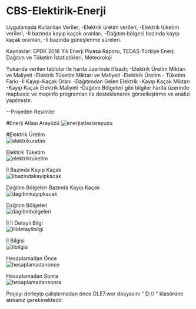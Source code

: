 # CBS-Elektirik-Enerji

Uygulamada Kullanılan Veriler;
-Elektrik üretim verileri,
-Elektrik tüketim verileri,
-İl bazında kayıp kaçak oranları,
-Dağıtım bölgesi bazında kayıp kaçak oranları,
-İl bazında güneşlenme süreleri.

Kaynaklar: EPDK 2016 Yılı Enerji Piyasa Raporu, TEDAŞ-Türkiye Enerji Dağıtım ve Tüketim İstatistikleri, Meteoroloji 

Yukarıda verilen tablolar ile harita üzerinde il bazlı;
-Elektrik Üretim Miktarı ve Maliyeti
-Elektrik Tüketim Miktarı ve Maliyeti
-Elektirik Üretim - Tüketim Farkı
-İl Kayıp-Kaçak Oranı
-Dağıtımdan Gelen Elektrik 
-Kayıp Kaçak Miktarı
-Kayıp Kaçak Elektrik Maliyeti
-Dağıtım Bölgeleri
gibi bilgiler harita üzerinde mapbasic ve mapinfo programları ile desteklenerek görselleştirme ve analizi yapılmıştır.

--Projeden Resimler

#Enerji Atlası Arayüzü
![enerjiatlasiarayuzu](https://user-images.githubusercontent.com/11167289/42168553-f8141f52-7e19-11e8-93c5-d34da2db36ea.png)

#Elektrik Üretim                    
![elektrikuretim](https://user-images.githubusercontent.com/11167289/42168965-17f069b0-7e1b-11e8-955d-b2147cdd0bfe.png)

Elektrik Tüketim                                                                                                       
![elektriktuketim](https://user-images.githubusercontent.com/11167289/42169010-3fe1b6b8-7e1b-11e8-9b43-8f02a2220dc3.png)

İl Bazında Kayıp Kaçak                                                             
![ilbazindakayipkacak](https://user-images.githubusercontent.com/11167289/42169034-51c13de0-7e1b-11e8-80b0-12d600366139.png)

Dağıtım Bölgeleri Bazında Kayıp Kaçak                                       
![dagitimkayipkacak](https://user-images.githubusercontent.com/11167289/42169061-619b5e6c-7e1b-11e8-97cb-b05cba787a0c.png)

Dağıtım Bölgeleri                                
![dagitimbolgeleri](https://user-images.githubusercontent.com/11167289/42169086-74d7a526-7e1b-11e8-8643-55e7103cb0ef.png)
 
İl İl Detaylı Bilgi                                   
![ilildetaylibilgi](https://user-images.githubusercontent.com/11167289/42169126-8b817f54-7e1b-11e8-9c97-a5c0063196ee.png)

İl Bilgisi                                   
![ilbilgisi](https://user-images.githubusercontent.com/11167289/42169157-99b73118-7e1b-11e8-9ae9-99ee2498c18a.png)

Hesaplamadan Önce                                           
![hesaplamadanonce](https://user-images.githubusercontent.com/11167289/42169188-ac491f44-7e1b-11e8-90ef-92b67ce201ef.png)

Hesaplamadan Sonra                                           
![hesaplamadansonra](https://user-images.githubusercontent.com/11167289/42169220-c164eed0-7e1b-11e8-92a7-7cd358a4a660.png)

Projeyi derleyip çalıştırmadan önce OLE7.wor dosyasını   " D:// " klasörüne atmanız gerekmektedir.
